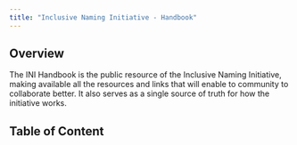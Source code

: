 ```yaml
---
title: "Inclusive Naming Initiative - Handbook"
---
```


## Overview

The INI Handbook is the public resource of the Inclusive Naming Initiative, making available all the resources and links that will enable to community to collaborate better. It also serves as a single source of truth for how the initiative works.

## Table of Content
